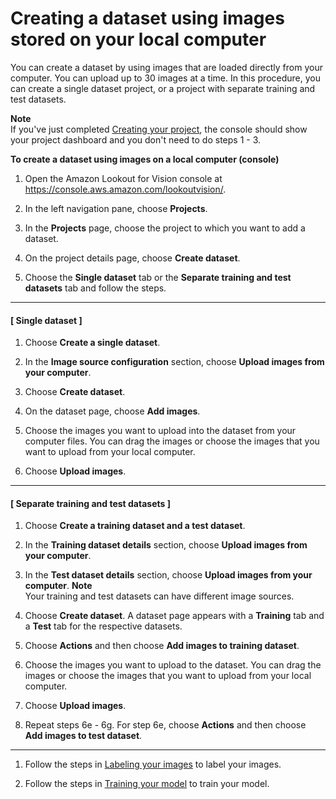 # Creating a dataset using images stored on your local computer<a name="create-dataset-computer-upload"></a>

You can create a dataset by using images that are loaded directly from your computer\. You can upload up to 30 images at a time\. In this procedure, you can create a single dataset project, or a project with separate training and test datasets\.

**Note**  
If you've just completed [Creating your project](model-create-project.md), the console should show your project dashboard and you don't need to do steps 1 \- 3\.

**To create a dataset using images on a local computer \(console\)**

1. Open the Amazon Lookout for Vision console at [ https://console\.aws\.amazon\.com/lookoutvision/]( https://console.aws.amazon.com/lookoutvision/)\.

1. In the left navigation pane, choose **Projects**\.

1. In the **Projects** page, choose the project to which you want to add a dataset\. 

1. On the project details page, choose **Create dataset**\.

1. Choose the **Single dataset** tab or the **Separate training and test datasets** tab and follow the steps\.

------
#### [ Single dataset ]

   1. Choose **Create a single dataset**\.

   1. In the **Image source configuration** section, choose **Upload images from your computer**\.

   1. Choose **Create dataset**\. 

   1. On the dataset page, choose **Add images**\. 

   1. Choose the images you want to upload into the dataset from your computer files\. You can drag the images or choose the images that you want to upload from your local computer\.

   1. Choose **Upload images**\.

------
#### [ Separate training and test datasets ]

   1. Choose **Create a training dataset and a test dataset**\.

   1. In the **Training dataset details** section, choose **Upload images from your computer**\.

   1. In the **Test dataset details** section, choose **Upload images from your computer**\.
**Note**  
Your training and test datasets can have different image sources\.

   1. Choose **Create dataset**\. A dataset page appears with a **Training** tab and a **Test** tab for the respective datasets\. 

   1. Choose **Actions** and then choose **Add images to training dataset**\.

   1. Choose the images you want to upload to the dataset\. You can drag the images or choose the images that you want to upload from your local computer\.

   1. Choose **Upload images**\.

   1. Repeat steps 6e \- 6g\. For step 6e, choose **Actions** and then choose **Add images to test dataset**\.

------

1. Follow the steps in [Labeling your images](edit-dataset.md#model-label) to label your images\.

1. Follow the steps in [Training your model](model-train.md) to train your model\.
